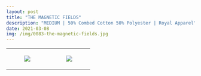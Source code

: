 ```yaml
---
layout: post
title: "THE MAGNETIC FIELDS"
description: "MEDIUM | 50% Combed Cotton 50% Polyester | Royal Apparel"
date: 2021-03-08
img: /img/0083-the-magnetic-fields.jpg
---
```




<table style="width:100%;"><tr><td style="vertical-align:top;">
      <figure class="tmblr-full" data-orig-height="2048" data-orig-width="1365" data-orig-src="https://concertshirts.netlify.app/shirts/0083/0083-01.jpg"><img src="https://64.media.tumblr.com/40942fa61c471a18f7b5831de0be8aff/de2f6e32196050f7-a2/s540x810/e1122b35fac8971b7702fdced0dc405afa08f61d.jpg" data-orig-height="2048" data-orig-width="1365" data-orig-src="https://concertshirts.netlify.app/shirts/0083/0083-01.jpg"/></figure></td>
    <td style="vertical-align:top;">
      <figure class="tmblr-full" data-orig-height="2048" data-orig-width="1365" data-orig-src="https://concertshirts.netlify.app/shirts/0083/0083-02.jpg"><img src="https://64.media.tumblr.com/1bb7ce133eefe348f674fb70b227b77d/de2f6e32196050f7-8f/s540x810/bc42aa42482b93bbc11b718df8fe4caadfe7c751.jpg" data-orig-height="2048" data-orig-width="1365" data-orig-src="https://concertshirts.netlify.app/shirts/0083/0083-02.jpg"/></figure></td>
  </tr></table>
